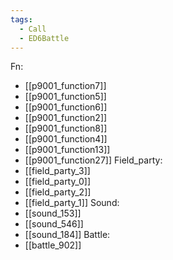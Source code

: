 ```yaml
---
tags:
  - Call
  - ED6Battle
---
```

Fn:
- [[p9001_function7]]
- [[p9001_function5]]
- [[p9001_function6]]
- [[p9001_function2]]
- [[p9001_function8]]
- [[p9001_function4]]
- [[p9001_function13]]
- [[p9001_function27]]
Field_party:
- [[field_party_3]]
- [[field_party_0]]
- [[field_party_2]]
- [[field_party_1]]
Sound:
- [[sound_153]]
- [[sound_546]]
- [[sound_184]]
Battle:
- [[battle_902]]
